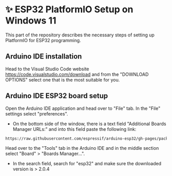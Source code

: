 # ✨ ESP32 PlatformIO Setup on Windows 11
This part of the repository describes the necessary steps of setting up PlatformIO for ESP32 programming.

## Arduino IDE installation
Head to the Visual Studio Code website https://code.visualstudio.com/download and from the "DOWNLOAD OPTIONS" select one that is the most suitable for you.

## Arduino IDE ESP32 board setup
Open the Arduino IDE application and head over to "File" tab. In the "File" settings select "preferences".

* On the bottom side of the window, there is a text field "Additional Boards Manager URLs:" and into this field paste the following link: 
```sh
https://raw.githubusercontent.com/espressif/arduino-esp32/gh-pages/package_esp32_dev_index.json
```

Head over to the "Tools" tab in the Arduino IDE and in the middle section select "Board" > "Boards Manager...".

* In the search field, search for "esp32" and make sure the downloaded version is > 2.0.4
